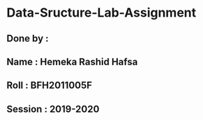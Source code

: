 # Data-Sructure-Lab-Assignment
## Done by :
## Name : Hemeka Rashid Hafsa
## Roll : BFH2011005F
## Session : 2019-2020
